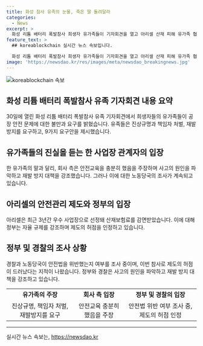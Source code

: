 ```yaml
---
title: 화성 참사 유족의 눈물, 죽은 딸 돌려달라
categories:
  - News
excerpt: >
  화성 리튬 배터리 폭발참사 희생자 유가족들이 기자회견을 열고 아리셀 산재 피해 유가족 협의회를 구성했으며, 진상규명과 책임자 처벌, 재발방지를 요구했다. 유가족들은 회사의 안전 관리를 추궁하고, 경찰과 노동당국도 이에 대한 조사를 진행 중이다. 아리셀이 산재보험료 감면혜택을 받았던 사실도 확인됐으며, 제도의 허점이 드러나면서 정부의 사업장 자율 규제에 대한 지적도 나오고 있다. 유가족들의 감정적인 발언과 정부의 대응이 이슈가 될 전망이다.
feature_text: >
  ## koreablockchain 실시간 뉴스 속보입니다.

  화성 리튬 배터리 폭발참사 희생자 유가족들이 기자회견을 열고 아리셀 산재 피해 유가족 협의회를 구성했으며, 진상규명과 책임자 처벌, 재발방지를 요구했다. 유가족들은 회사의 안전 관리를 추궁하고, 경찰과 노동당국도 이에 대한 조사를 진행 중이다. 아리셀이 산재보험료 감면혜택을 받았던 사실도 확인됐으며, 제도의 허점이 드러나면서 정부의 사업장 자율 규제에 대한 지적도 나오고 있다. 유가족들의 감정적인 발언과 정부의 대응이 이슈가 될 전망이다.
image: 'https://newsdao.kr/res/images/meta/newsdao_breakingnews.jpg'
---
```


<p><img src="https://newsdao.kr/res/images/meta/newsdao_breakingnews.jpg" alt="koreablockchain 속보" /></p>

<h2 data-ke-size="size26">화성 리튬 배터리 폭발참사 유족 기자회견 내용 요약</h2>

<p data-ke-size="size16">30일에 열린 화성 리튬 배터리 폭발참사 유족 기자회견에서 희생자들의 유가족들이 공장 안전 문제에 대한 불만과 요구를 밝혔습니다. 유족들은 진상규명과 책임자 처벌, 재발방지를 요구하고, 9가지 요구안을 제시했습니다.</p>

<h2 data-ke-size="size26">유가족들의 진실을 듣는 한 사업장 관계자의 입장</h2>

<p data-ke-size="size16">한 유가족의 말과 달리, 회사 측은 안전교육을 충분히 했음을 주장하며 사고의 원인을 파악하고 재발 방지 대책을 강조했습니다. 그러나 이에 대한 노동당국의 조사가 계속되고 있습니다.</p>

<h2 data-ke-size="size26">아리셀의 안전관리 제도와 정부의 입장</h2>

<p data-ke-size="size16">아리셀은 최근 3년간 우수 사업장으로 선정돼 산재보험료를 감면받았습니다. 이에 대해 정부는 자율 규제를 강조하며 제도의 허점을 인정하고 있습니다.</p>

<h2 data-ke-size="size26">정부 및 경찰의 조사 상황</h2>

<p data-ke-size="size16">경찰과 노동당국이 안전법을 위반했는지 여부를 조사 중이며, 이번 참사로 제도의 허점이 드러났다는 지적이 나왔습니다. 정부와 경찰은 사고의 원인을 파악하고 재발 방지 대책을 강조하고 있습니다.</p>

<table>
    <tbody>
        <tr>
            <td style="text-align: center; height: 17px;"><b>유가족의 주장</b></td>
            <td style="text-align: center; height: 17px;"><b>회사 측 입장</b></td>
            <td style="text-align: center; height: 17px;"><b>정부 및 경찰의 입장</b></td>
        </tr>
        <tr>
            <td style="text-align: center;">진상규명, 책임자 처벌, 재발방지를 요구</td>
            <td style="text-align: center;">안전교육 충분히 했음을 주장</td>
            <td style="text-align: center;">안전법 위반 여부 조사 중, 제도의 허점 인정</td>
        </tr>
    </tbody>
</table>

<p><hr></p>
실시간 뉴스 속보는, <a href="https://newsdao.kr" rel="dofollow">https://newsdao.kr</a>


